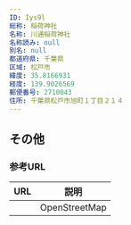 ```yaml
---
ID: Iys9l
総称: 稲荷神社
名称: 川通稲荷神社
名称読み: null
別名: null
都道府県: 千葉県
区域: 松戸市
緯度: 35.8166931
経度: 139.9026569
郵便番号: 2710043
住所: 千葉県松戸市旭町１丁目２１４
---
```


## その他

### 参考URL

| URL | 説明          |
| --- | ------------- |
|     | OpenStreetMap |
